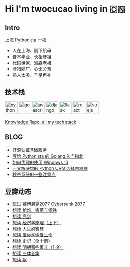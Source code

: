 # Hi I'm twocucao living in 🇨🇳

## Intro

上海 Pythonista 一枚

- 人在上海、刚下航母
- 普本毕业、长相彦祖
- 代码世家、派森老祖
- 涉猎颇广、心无旁骛
- 熟人太多、千星再补

## 技术栈

<p align="left">
<img src="https://devicons.github.io/devicon/devicon.git/icons/python/python-original.svg" alt="python" width="40" height="40"/>
<img src="https://devicons.github.io/devicon/devicon.git/icons/go/go-original.svg" alt="go" width="40" height="40"/>
<img src="https://devicons.github.io/devicon/devicon.git/icons/javascript/javascript-original.svg" alt="javascript" width="40" height="40"/>
<img src="https://devicons.github.io/devicon/devicon.git/icons/django/django-original.svg" alt="django" width="40" height="40"/>
<img src="https://www.vectorlogo.zone/logos/pocoo_flask/pocoo_flask-icon.svg" alt="flask" width="40" height="40"/>
<img src="https://devicons.github.io/devicon/devicon.git/icons/react/react-original-wordmark.svg" alt="react" width="40" height="40"/>
<img src="https://devicons.github.io/devicon/devicon.git/icons/vuejs/vuejs-original-wordmark.svg" alt="vuejs" width="40" height="40"/>
</p>

[Knowledge Repo, all my tech stack](https://github.com/twocucao/knowledge-repo)

## BLOG

<!-- BLOG-POST-LIST:START -->
- [开源认证基础服务](http://twocucao.xyz/2020/11/29/_ory/)
- [写给 Pythonista 的 Golang 入门指北](http://twocucao.xyz/2019/05/15/GoLang/)
- [如何优雅的使用 Windows 10](http://twocucao.xyz/2019/04/13/%E5%A6%82%E4%BD%95%E4%BC%98%E9%9B%85%E7%9A%84%E4%BD%BF%E7%94%A8Windows10/)
- [一文解决你的 Python ORM 选择困难症](http://twocucao.xyz/2019/04/12/Mapping/)
- [秒杀系统的一些注意点](http://twocucao.xyz/2019/02/10/%E7%A7%92%E6%9D%80%E7%B3%BB%E7%BB%9F%E7%9A%84%E4%B8%80%E4%BA%9B%E6%B3%A8%E6%84%8F%E7%82%B9/)
<!-- BLOG-POST-LIST:END -->

## 豆瓣动态

<!-- DOUBAN-ACTIVITIES:START -->
- [玩过 赛博朋克2077 Cyberpunk 2077](https://www.douban.com/doubanapp/dispatch?uri=/status/3217242709/)
- [想读 枪炮、病菌与钢铁](https://www.douban.com/doubanapp/dispatch?uri=/status/3170833300/)
- [想读 亮剑](https://www.douban.com/doubanapp/dispatch?uri=/status/3170833186/)
- [想读 经济学原理（上下）](https://www.douban.com/doubanapp/dispatch?uri=/status/3170833054/)
- [想读 人生的智慧](https://www.douban.com/doubanapp/dispatch?uri=/status/3170832874/)
- [想读 爱你就像爱生命](https://www.douban.com/doubanapp/dispatch?uri=/status/3170832546/)
- [想读 史记（全十册）](https://www.douban.com/doubanapp/dispatch?uri=/status/3170832322/)
- [想读 明朝那些事儿（1-9）](https://www.douban.com/doubanapp/dispatch?uri=/status/3170832008/)
- [想读 三体全集](https://www.douban.com/doubanapp/dispatch?uri=/status/3170831878/)
- [想读 飘](https://www.douban.com/doubanapp/dispatch?uri=/status/3170831798/)
<!-- DOUBAN-ACTIVITIES:END -->
